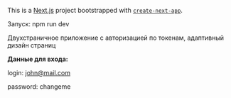 This is a [Next.js](https://nextjs.org) project bootstrapped with [`create-next-app`](https://nextjs.org/docs/app/api-reference/cli/create-next-app).

Запуск: npm run dev

Двухстраничное приложение с авторизацией по токенам, адаптивный дизайн страниц

**Данные для входа:** 

login: john@mail.com

password: changeme
